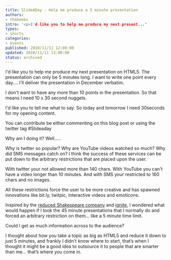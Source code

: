 ```yaml
---
title: SlideADay - Help me produce a 5 minute presentation
authors:
- thebeebs
intro: '<p>I'd like you to help me produce my next present...'
types:
- shorts
categories:
- events
published: 2010/11/11 12:00:00
updated: 2010/11/11 13:00:00
status: archived
---
```


<p>I'd like you to help me produce my next presentation on HTML5. The 
presentation can only be 5 minutes long. I want to write one point every day&hellip;. 
I'll deliver the presentation in December verbatim.

I don't want to have any more than 10 points in the presentation. So that 
means I need 10 x 30 second nuggets.

I'd like you to tell me what to say. So today and tomorrow I need 30seconds 
for my opening content.

You can contribute be either commenting on this blog post or using the 
twitter tag #Slideaday

Why am I doing it? Well&hellip;..

Why is twitter so popular? Why are YouTube videos watched so much? Why did 
SMS messages catch on? I think the success of these services can be put down to 
the arbitrary restrictions that are placed upon the user.

With twitter your not allowed more than 140 chars. With YouTube you can't 
have a video longer than 10 minutes. And with SMS your restricted to 160 chars 
and no images.

All these restrictions force the user to be more creative and has spawned 
innovations like bit.ly, twitpic, interactive videos and emoticons.

Inspired by the [reduced Shakespeare company](http://en.wikipedia.org/wiki/Reduced_Shakespeare_Company) and [ignite](http://www.ignitelondon.ca/), I wondered what 
would happen if I took the 45 minute presentations that I normally do and forced 
an arbitrary restriction on them&hellip; like a 5 minute time limit.

Could I get as much information across to the audience? 

I thought about how you take a topic as big as HTML5 and reduce it down to 
just 5 minutes, and frankly I didn't know where to start, that&rsquo;s when I thought 
it might be a good idea to outsource it to people that are smarter than me&hellip; 
that&rsquo;s where you come in.
</p>